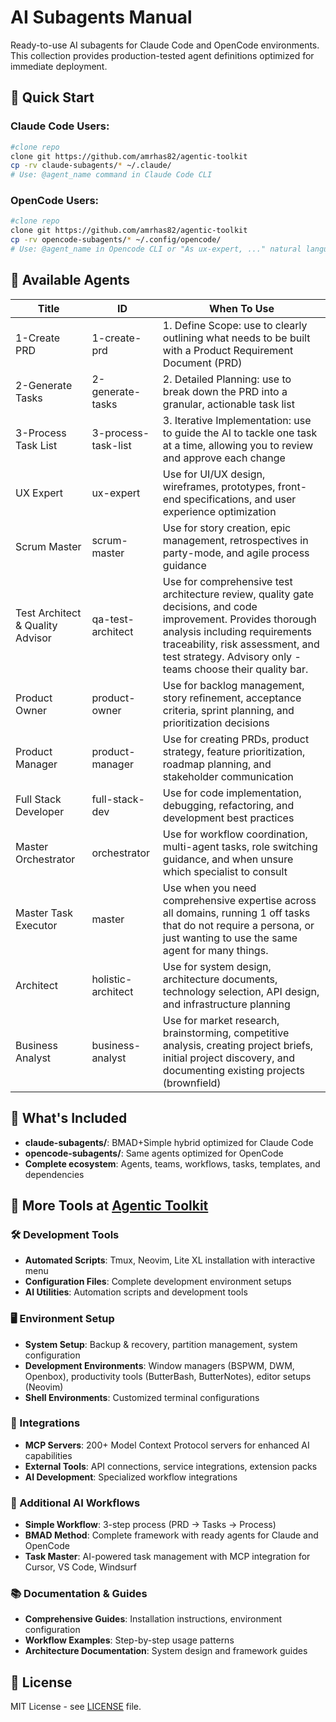 # AI Subagents Manual

Ready-to-use AI subagents for Claude Code and OpenCode environments. This collection provides production-tested agent definitions optimized for immediate deployment.

## 🚀 Quick Start

### Claude Code Users:
```bash
#clone repo
clone git https://github.com/amrhas82/agentic-toolkit
cp -rv claude-subagents/* ~/.claude/
# Use: @agent_name command in Claude Code CLI
```

### OpenCode Users:
```bash
#clone repo
clone git https://github.com/amrhas82/agentic-toolkit
cp -rv opencode-subagents/* ~/.config/opencode/
# Use: @agent_name in Opencode CLI or "As ux-expert, ..." natural language activation
```

## 🎯 Available Agents


| Title | ID | When To Use |
|---|---|---|
| 1-Create PRD | 1-create-prd | 1. Define Scope: use to clearly outlining what needs to be built with a Product Requirement Document (PRD) |
| 2-Generate Tasks | 2-generate-tasks | 2. Detailed Planning: use to break down the PRD into a granular, actionable task list |
| 3-Process Task List | 3-process-task-list | 3. Iterative Implementation: use to guide the AI to tackle one task at a time, allowing you to review and approve each change |
| UX Expert | ux-expert | Use for UI/UX design, wireframes, prototypes, front-end specifications, and user experience optimization |
| Scrum Master | scrum-master | Use for story creation, epic management, retrospectives in party-mode, and agile process guidance |
| Test Architect & Quality Advisor | qa-test-architect | Use for comprehensive test architecture review, quality gate decisions, and code improvement. Provides thorough analysis including requirements traceability, risk assessment, and test strategy. Advisory only - teams choose their quality bar. |
| Product Owner | product-owner | Use for backlog management, story refinement, acceptance criteria, sprint planning, and prioritization decisions |
| Product Manager | product-manager | Use for creating PRDs, product strategy, feature prioritization, roadmap planning, and stakeholder communication |
| Full Stack Developer | full-stack-dev | Use for code implementation, debugging, refactoring, and development best practices |
| Master Orchestrator | orchestrator | Use for workflow coordination, multi-agent tasks, role switching guidance, and when unsure which specialist to consult |
| Master Task Executor | master | Use when you need comprehensive expertise across all domains, running 1 off tasks that do not require a persona, or just wanting to use the same agent for many things. |
| Architect | holistic-architect | Use for system design, architecture documents, technology selection, API design, and infrastructure planning |
| Business Analyst | business-analyst | Use for market research, brainstorming, competitive analysis, creating project briefs, initial project discovery, and documenting existing projects (brownfield) |



## 📁 What's Included

- **claude-subagents/**: BMAD+Simple hybrid optimized for Claude Code
- **opencode-subagents/**: Same agents optimized for OpenCode
- **Complete ecosystem**: Agents, teams, workflows, tasks, templates, and dependencies

## 🔗 More Tools at [Agentic Toolkit](https://github.com/amrhas82/agentic-toolkit)

### 🛠️ Development Tools
- **Automated Scripts**: Tmux, Neovim, Lite XL installation with interactive menu
- **Configuration Files**: Complete development environment setups
- **AI Utilities**: Automation scripts and development tools

### 🖥️ Environment Setup
- **System Setup**: Backup & recovery, partition management, system configuration
- **Development Environments**: Window managers (BSPWM, DWM, Openbox), productivity tools (ButterBash, ButterNotes), editor setups (Neovim)
- **Shell Environments**: Customized terminal configurations

### 🔌 Integrations
- **MCP Servers**: 200+ Model Context Protocol servers for enhanced AI capabilities
- **External Tools**: API connections, service integrations, extension packs
- **AI Development**: Specialized workflow integrations

### 🤖 Additional AI Workflows
- **Simple Workflow**: 3-step process (PRD → Tasks → Process)
- **BMAD Method**: Complete framework with ready agents for Claude and OpenCode
- **Task Master**: AI-powered task management with MCP integration for Cursor, VS Code, Windsurf

### 📚 Documentation & Guides
- **Comprehensive Guides**: Installation instructions, environment configuration
- **Workflow Examples**: Step-by-step usage patterns
- **Architecture Documentation**: System design and framework guides

## 📄 License

MIT License - see [LICENSE](../LICENSE) file.